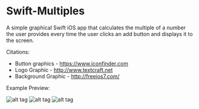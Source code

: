 # Swift-Multiples

A simple graphical Swift iOS app that calculates the multiple of a number the user provides every time the user clicks an add button and displays it to the screen.

Citations:


+ Button graphics - https://www.iconfinder.com
+ Logo Graphic - http://www.textcraft.net
+ Background Graphic - http://freeios7.com/

Example Preview:

![alt tag](https://cloud.githubusercontent.com/assets/16005119/11416274/f9a592d8-93c0-11e5-9b6a-f6d096008047.png)
![alt tag](https://cloud.githubusercontent.com/assets/16005119/11416275/00ca7538-93c1-11e5-8911-1418f04a05f3.png)
![alt tag](https://cloud.githubusercontent.com/assets/16005119/11416279/05976530-93c1-11e5-9910-519b0563c035.png)


